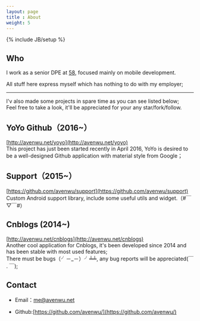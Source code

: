 ```yaml
---
layout: page
title : About
weight: 5
---
```

{% include JB/setup %}

## Who
I work as a senior DPE at [58][1], focused mainly on mobile development.

All stuff here express myself which has nothing to do with my employer;  

---
I'v also made some projects in spare time as you can see listed below;  
Feel free to take a look, it'll be appreciated for your any star/fork/follow.

## YoYo Github（2016~）
[http://avenwu.net/yoyo](http://avenwu.net/yoyo)  
This project has just been started recently in April 2016, YoYo is desired to be a well-designed Github application with material style from Google；

## Support（2015~）
[https://github.com/avenwu/support](https://github.com/avenwu/support)  
Custom Android support library, include some useful utils and widget.（#￣▽￣#）

## Cnblogs (2014~)
[http://avenwu.net/cnblogs](http://avenwu.net/cnblogs)  
Another cool application for Cnblogs, it's been developed since 2014 and has been stable with most used features;  
There must be bugs（╯－_－）╯╧╧, any bug reports will be appreciated(￣ . ￣);

## Contact

* Email：<me@avenwu.net>
* Github:[https://github.com/avenwu/](https://github.com/avenwu/)
                     
	[1]:http://about.58.com/home/

